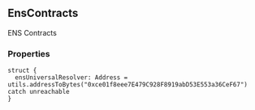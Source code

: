 ## EnsContracts

ENS Contracts

### Properties

```zig
struct {
  ensUniversalResolver: Address = utils.addressToBytes("0xce01f8eee7E479C928F8919abD53E553a36CeF67") catch unreachable
}
```

